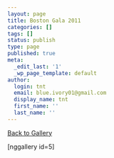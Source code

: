 ```yaml
---
layout: page
title: Boston Gala 2011
categories: []
tags: []
status: publish
type: page
published: true
meta:
  _edit_last: '1'
  _wp_page_template: default
author:
  login: tnt
  email: blue.ivory01@gmail.com
  display_name: tnt
  first_name: ''
  last_name: ''
---
```

<p><a title="Gallery" href="/events/gallery/">Back to Gallery</a></p>
<p>[nggallery id=5]</p>
